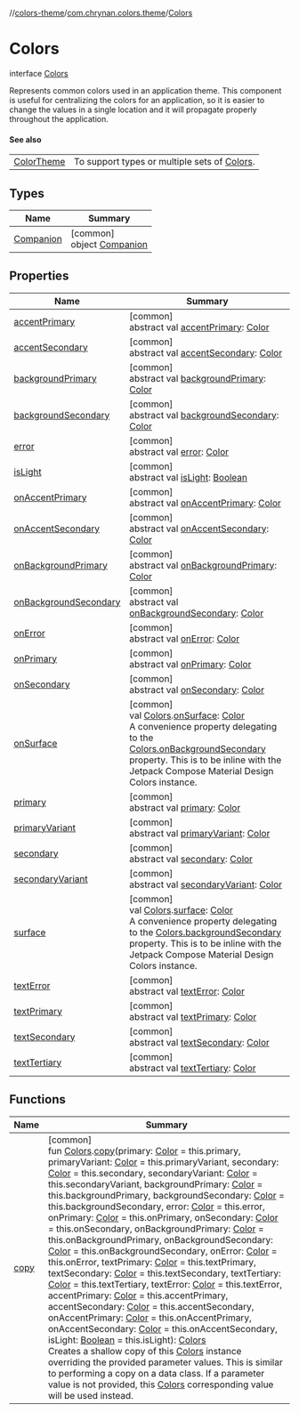 //[colors-theme](../../../index.md)/[com.chrynan.colors.theme](../index.md)/[Colors](index.md)

# Colors

interface [Colors](index.md)

Represents common colors used in an application theme. This component is useful for centralizing the colors for an application, so it is easier to change the values in a single location and it will propagate properly throughout the application.

#### See also

| | |
|---|---|
| [ColorTheme](../-color-theme/index.md) | To support types or multiple sets of [Colors](index.md). |

## Types

| Name | Summary |
|---|---|
| [Companion](-companion/index.md) | [common]<br>object [Companion](-companion/index.md) |

## Properties

| Name | Summary |
|---|---|
| [accentPrimary](accent-primary.md) | [common]<br>abstract val [accentPrimary](accent-primary.md): [Color](../../../../colors-core/colors-core/com.chrynan.colors/-color/index.md) |
| [accentSecondary](accent-secondary.md) | [common]<br>abstract val [accentSecondary](accent-secondary.md): [Color](../../../../colors-core/colors-core/com.chrynan.colors/-color/index.md) |
| [backgroundPrimary](background-primary.md) | [common]<br>abstract val [backgroundPrimary](background-primary.md): [Color](../../../../colors-core/colors-core/com.chrynan.colors/-color/index.md) |
| [backgroundSecondary](background-secondary.md) | [common]<br>abstract val [backgroundSecondary](background-secondary.md): [Color](../../../../colors-core/colors-core/com.chrynan.colors/-color/index.md) |
| [error](error.md) | [common]<br>abstract val [error](error.md): [Color](../../../../colors-core/colors-core/com.chrynan.colors/-color/index.md) |
| [isLight](is-light.md) | [common]<br>abstract val [isLight](is-light.md): [Boolean](https://kotlinlang.org/api/latest/jvm/stdlib/kotlin/-boolean/index.html) |
| [onAccentPrimary](on-accent-primary.md) | [common]<br>abstract val [onAccentPrimary](on-accent-primary.md): [Color](../../../../colors-core/colors-core/com.chrynan.colors/-color/index.md) |
| [onAccentSecondary](on-accent-secondary.md) | [common]<br>abstract val [onAccentSecondary](on-accent-secondary.md): [Color](../../../../colors-core/colors-core/com.chrynan.colors/-color/index.md) |
| [onBackgroundPrimary](on-background-primary.md) | [common]<br>abstract val [onBackgroundPrimary](on-background-primary.md): [Color](../../../../colors-core/colors-core/com.chrynan.colors/-color/index.md) |
| [onBackgroundSecondary](on-background-secondary.md) | [common]<br>abstract val [onBackgroundSecondary](on-background-secondary.md): [Color](../../../../colors-core/colors-core/com.chrynan.colors/-color/index.md) |
| [onError](on-error.md) | [common]<br>abstract val [onError](on-error.md): [Color](../../../../colors-core/colors-core/com.chrynan.colors/-color/index.md) |
| [onPrimary](on-primary.md) | [common]<br>abstract val [onPrimary](on-primary.md): [Color](../../../../colors-core/colors-core/com.chrynan.colors/-color/index.md) |
| [onSecondary](on-secondary.md) | [common]<br>abstract val [onSecondary](on-secondary.md): [Color](../../../../colors-core/colors-core/com.chrynan.colors/-color/index.md) |
| [onSurface](../on-surface.md) | [common]<br>val [Colors](index.md).[onSurface](../on-surface.md): [Color](../../../../colors-core/colors-core/com.chrynan.colors/-color/index.md)<br>A convenience property delegating to the [Colors.onBackgroundSecondary](on-background-secondary.md) property. This is to be inline with the Jetpack Compose Material Design Colors instance. |
| [primary](primary.md) | [common]<br>abstract val [primary](primary.md): [Color](../../../../colors-core/colors-core/com.chrynan.colors/-color/index.md) |
| [primaryVariant](primary-variant.md) | [common]<br>abstract val [primaryVariant](primary-variant.md): [Color](../../../../colors-core/colors-core/com.chrynan.colors/-color/index.md) |
| [secondary](secondary.md) | [common]<br>abstract val [secondary](secondary.md): [Color](../../../../colors-core/colors-core/com.chrynan.colors/-color/index.md) |
| [secondaryVariant](secondary-variant.md) | [common]<br>abstract val [secondaryVariant](secondary-variant.md): [Color](../../../../colors-core/colors-core/com.chrynan.colors/-color/index.md) |
| [surface](../surface.md) | [common]<br>val [Colors](index.md).[surface](../surface.md): [Color](../../../../colors-core/colors-core/com.chrynan.colors/-color/index.md)<br>A convenience property delegating to the [Colors.backgroundSecondary](background-secondary.md) property. This is to be inline with the Jetpack Compose Material Design Colors instance. |
| [textError](text-error.md) | [common]<br>abstract val [textError](text-error.md): [Color](../../../../colors-core/colors-core/com.chrynan.colors/-color/index.md) |
| [textPrimary](text-primary.md) | [common]<br>abstract val [textPrimary](text-primary.md): [Color](../../../../colors-core/colors-core/com.chrynan.colors/-color/index.md) |
| [textSecondary](text-secondary.md) | [common]<br>abstract val [textSecondary](text-secondary.md): [Color](../../../../colors-core/colors-core/com.chrynan.colors/-color/index.md) |
| [textTertiary](text-tertiary.md) | [common]<br>abstract val [textTertiary](text-tertiary.md): [Color](../../../../colors-core/colors-core/com.chrynan.colors/-color/index.md) |

## Functions

| Name | Summary |
|---|---|
| [copy](../copy.md) | [common]<br>fun [Colors](index.md).[copy](../copy.md)(primary: [Color](../../../../colors-core/colors-core/com.chrynan.colors/-color/index.md) = this.primary, primaryVariant: [Color](../../../../colors-core/colors-core/com.chrynan.colors/-color/index.md) = this.primaryVariant, secondary: [Color](../../../../colors-core/colors-core/com.chrynan.colors/-color/index.md) = this.secondary, secondaryVariant: [Color](../../../../colors-core/colors-core/com.chrynan.colors/-color/index.md) = this.secondaryVariant, backgroundPrimary: [Color](../../../../colors-core/colors-core/com.chrynan.colors/-color/index.md) = this.backgroundPrimary, backgroundSecondary: [Color](../../../../colors-core/colors-core/com.chrynan.colors/-color/index.md) = this.backgroundSecondary, error: [Color](../../../../colors-core/colors-core/com.chrynan.colors/-color/index.md) = this.error, onPrimary: [Color](../../../../colors-core/colors-core/com.chrynan.colors/-color/index.md) = this.onPrimary, onSecondary: [Color](../../../../colors-core/colors-core/com.chrynan.colors/-color/index.md) = this.onSecondary, onBackgroundPrimary: [Color](../../../../colors-core/colors-core/com.chrynan.colors/-color/index.md) = this.onBackgroundPrimary, onBackgroundSecondary: [Color](../../../../colors-core/colors-core/com.chrynan.colors/-color/index.md) = this.onBackgroundSecondary, onError: [Color](../../../../colors-core/colors-core/com.chrynan.colors/-color/index.md) = this.onError, textPrimary: [Color](../../../../colors-core/colors-core/com.chrynan.colors/-color/index.md) = this.textPrimary, textSecondary: [Color](../../../../colors-core/colors-core/com.chrynan.colors/-color/index.md) = this.textSecondary, textTertiary: [Color](../../../../colors-core/colors-core/com.chrynan.colors/-color/index.md) = this.textTertiary, textError: [Color](../../../../colors-core/colors-core/com.chrynan.colors/-color/index.md) = this.textError, accentPrimary: [Color](../../../../colors-core/colors-core/com.chrynan.colors/-color/index.md) = this.accentPrimary, accentSecondary: [Color](../../../../colors-core/colors-core/com.chrynan.colors/-color/index.md) = this.accentSecondary, onAccentPrimary: [Color](../../../../colors-core/colors-core/com.chrynan.colors/-color/index.md) = this.onAccentPrimary, onAccentSecondary: [Color](../../../../colors-core/colors-core/com.chrynan.colors/-color/index.md) = this.onAccentSecondary, isLight: [Boolean](https://kotlinlang.org/api/latest/jvm/stdlib/kotlin/-boolean/index.html) = this.isLight): [Colors](index.md)<br>Creates a shallow copy of this [Colors](index.md) instance overriding the provided parameter values. This is similar to performing a copy on a data class. If a parameter value is not provided, this [Colors](index.md) corresponding value will be used instead. |
